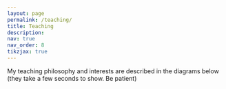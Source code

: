 ```yaml
---
layout: page
permalink: /teaching/
title: Teaching
description:
nav: true
nav_order: 8
tikzjax: true
---
```


My teaching philosophy and interests are described in the diagrams below (they take a few seconds to show. Be patient)  

<script type="text/tikz">
\begin{tikzpicture}[
    node distance=3cm and 4cm, % Increase node distance for better spread
    every node/.style={draw, rectangle, rounded corners, align=center},
    main/.style={draw, rectangle, rounded corners, fill=blue!20, text width=4cm}, % Adjust text width
    sub/.style={draw, rectangle, rounded corners, fill=green!20, text width=4cm}, % Adjust text width
    connect/.style={-latex, thick, orange} % Use orange color for visibility
    ]

% Central node
\node[main] (philosophy) {Teaching Philosophy:\\ Hybrid Project-Based Model};

% First layer of nodes
\node[sub, below left=of philosophy] (exams) {Conventional Examinations};
\node[sub, below=of philosophy] (projects) {Hands-on Projects};
\node[sub, below right=of philosophy] (skills) {Skill Development};

% Second layer of nodes under 'Projects'
\node[sub, below=of projects] (practical) {Real-World Applications};
\node[sub, below=of practical] (curiosity) {Curiosity \& Ownership};
\node[sub, below=of curiosity] (teamwork) {Problem-solving \& Teamwork};

% Second layer of nodes under 'Skills'
\node[sub, below=of skills] (workshops) {Workshops/Training};
\node[sub, below=of workshops] (interdisciplinary) {Interdisciplinary Cooperation};
\node[sub, below=of interdisciplinary] (industry) {Industry Partnerships};
\node[sub, below=of industry] (supportive) {Supportive Atmosphere};

% Connections from central node to first layer
\draw[connect] (philosophy) -- (exams);
\draw[connect] (philosophy) -- (projects);
\draw[connect] (philosophy) -- (skills);

% Connections from 'Projects' to second layer
\draw[connect] (projects) -- (practical);
\draw[connect] (practical) -- (curiosity);
\draw[connect] (curiosity) -- (teamwork);

% Connections from 'Skills' to second layer
\draw[connect] (skills) -- (workshops);
\draw[connect] (workshops) -- (interdisciplinary);
\draw[connect] (interdisciplinary) -- (industry);
\draw[connect] (industry) -- (supportive);

\end{tikzpicture}
</script>

<script type="text/tikz">
\begin{tikzpicture}[
    node distance=2cm,
    every node/.style={draw, rectangle, rounded corners, align=center},
    main/.style={draw, rectangle, rounded corners, fill=blue!20, text width=3cm},
    sub/.style={draw, rectangle, rounded corners, fill=green!20, text width=3cm},
    course/.style={draw, rectangle, rounded corners, fill=yellow!20, text width=3cm},
    connect/.style={-latex, thick, orange} % Use orange color for visibility
    ]

% Central node
\node[main] (focus) {Teaching Focus:\\ Practical Impact of Computational Modeling};

% First layer of nodes
\node[sub, below left=of focus] (fundamentals) {Fundamental Principles};
\node[sub, below right=of focus] (advanced) {Advanced Methodologies};
\node[sub, below=of focus] (courses) {Courses};

% Second layer of nodes under 'Fundamentals'
\node[course, below=1.5cm of fundamentals] (solid) {Solid Mechanics};
\node[course, below=of solid] (fluid) {Fluid Mechanics};
\node[course, below=of fluid] (fea) {Intro to Finite Element Analysis};
\node[course, below=of fea] (cfd) {Intro to Computational Fluid Dynamics};

% Second layer of nodes under 'Advanced'
\node[course, below=1.5cm of advanced] (biomed) {Computational Modeling in Biomedical Engineering};
\node[course, below=of biomed] (nonlinear) {Nonlinear Finite Element Methods};
\node[course, below=of nonlinear] (porous) {Transport Processes in Porous Media};
\node[course, below=of porous] (advancedcfd) {Advanced Computational Fluid Dynamics};

% Second layer of nodes under 'Courses'
\node[sub, below=1.5cm of courses] (newcourses) {Development of New Courses};

% Connections from central node to first layer
\draw[connect] (focus) -- (fundamentals);
\draw[connect] (focus) -- (advanced);
\draw[connect] (focus) -- (courses);

% Connections from 'Fundamentals' to its courses
\draw[connect] (fundamentals) -- (solid);
\draw[connect] (solid) -- (fluid);
\draw[connect] (fluid) -- (fea);
\draw[connect] (fea) -- (cfd);

% Connections from 'Advanced' to its courses
\draw[connect] (advanced) -- (biomed);
\draw[connect] (biomed) -- (nonlinear);
\draw[connect] (nonlinear) -- (porous);
\draw[connect] (porous) -- (advancedcfd);

% Connection from 'Courses' to 'New Courses'
\draw[connect] (courses) -- (newcourses);

\end{tikzpicture}
</script>
